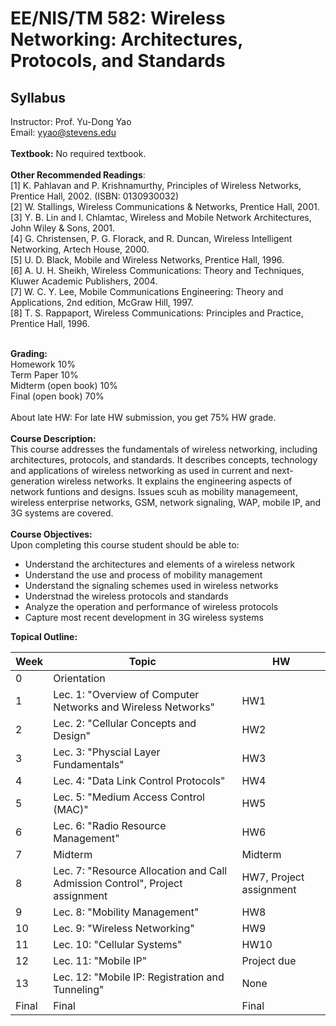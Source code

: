 # EE/NIS/TM 582: Wireless Networking: Architectures, Protocols, and Standards

## Syllabus

Instructor: Prof. Yu-Dong Yao </br>
Email: yyao@stevens.edu </br>
</br>
**Textbook:** No required textbook. </br>
</br>
**Other Recommended Readings**: </br>
[1] K. Pahlavan and P. Krishnamurthy, Principles of Wireless Networks, Prentice Hall, 2002. (ISBN: 0130930032) </br>
[2] W. Stallings, Wireless Communications & Networks, Prentice Hall, 2001. </br>
[3] Y. B. Lin and I. Chlamtac, Wireless and Mobile Network Architectures, John Wiley & Sons, 2001. </br>
[4] G. Christensen, P. G. Florack, and R. Duncan, Wireless Intelligent Networking, Artech House, 2000. </br>
[5] U. D. Black, Mobile and Wireless Networks, Prentice Hall, 1996. </br>
[6] A. U. H. Sheikh, Wireless Communications: Theory and Techniques, Kluwer Academic Publishers, 2004. </br>
[7] W. C. Y. Lee, Mobile Communications Engineering: Theory and Applications, 2nd edition, McGraw Hill, 1997. </br>
[8] T. S. Rappaport, Wireless Communications: Principles and Practice, Prentice Hall, 1996. </br>
</br>

**Grading:** </br>
Homework 10% </br>
Term Paper 10% </br>
Midterm (open book) 10% </br>
Final (open book) 70% </br>
</br>
About late HW: For late HW submission, you get 75% HW grade. </br>
</br>
**Course Description:** </br>
This course addresses the fundamentals of wireless networking, including architectures, protocols, and standards. It describes concepts, technology and applications of wireless networking as used in current and next-generation wireless networks. It explains the engineering aspects of network funtions and designs. Issues scuh as mobility managemeent, wireless enterprise networks, GSM, network signaling, WAP, mobile IP, and 3G systems are covered. </br>
</br>
**Course Objectives:** </br>
Upon completing this course student should be able to:

* Understand the architectures and elements of a wireless network
* Understand the use and process of mobility management
* Understand the signaling schemes used in wireless networks
* Understnad the wireless protocols and standards
* Analyze the operation and performance of wireless protocols
* Capture most recent development in 3G wireless systems

**Topical Outline:** </br>

| Week | Topic | HW
| --- | --- | --- |
| 0 | Orientation | |
| 1 | Lec. 1: "Overview of Computer Networks and Wireless Networks" | HW1 |
| 2 | Lec. 2: "Cellular Concepts and Design" | HW2 |
| 3 | Lec. 3: "Physcial Layer Fundamentals" | HW3 |
| 4 | Lec. 4: "Data Link Control Protocols" | HW4 |
| 5 | Lec. 5: "Medium Access Control (MAC)" | HW5 |
| 6 | Lec. 6: "Radio Resource Management" | HW6 |
| 7 | Midterm | Midterm |
| 8 | Lec. 7: "Resource Allocation and Call Admission Control", Project assignment | HW7, Project assignment |
| 9 | Lec. 8: "Mobility Management" | HW8 |
| 10 | Lec. 9: "Wireless Networking" | HW9 |
| 11 | Lec. 10: "Cellular Systems" | HW10 |
| 12 | Lec. 11: "Mobile IP" | Project due |
| 13 | Lec. 12: "Mobile IP: Registration and Tunneling" | None |
| Final | Final | Final |
